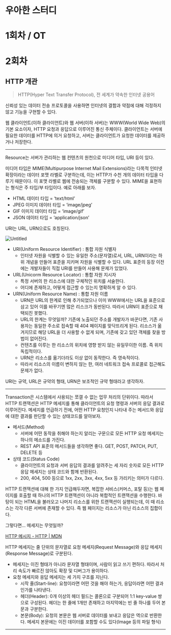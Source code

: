 # 우아한 스터디

# 1회차 /  OT

# 2회차

## HTTP 개관

> HTTP(Hyper Text Transfer Protocol), 전 세계가 약속한 인터넷 공용어
> 

신뢰성 있는 데이터 전송 프로토콜을 사용하면 인터넷의 결함과 약점에 대해 걱정하지 않고 기능을 구현할 수 있다.

웹 클라이언트(이하 클라이언트)와 웹 서버(이하 서버)는 WWW(World Wide Web)의 기본 요소이자, HTTP 요청과 응답으로 이루어진 통신 주체이다. 클라이언트는 서버에 필요한 데이터를  HTTP에 의거 요청하고, 서버는 클라이언트가 요청한 데이터를 제공하거나 저장한다.

---

Resource는 서버가 관리하는 웹 컨텐츠의 원천으로 미디어 타입, URI 등이 있다.

미디어 타입은 MIME(Multipurpose Internet Mail Extensions)라는 다목적 인터넷 확장이라는 데이터 포맷 라벨로 구분하는데, 이는 HTTP가 수천 개의 데이터 타입을 다루기 때문이다. 이 포맷 라벨로 웹에 전송되는 객체를 구분할 수 있다. MIME을 표현하는 형식은 주 타입/부 타입이다. 예로 아래를 보자.

- HTML 데이터 타입 = ‘text/html’
- JPEG 이미지 데이터 타입 = ‘image/jpeg’
- GIF 이미지 데이터 타입 = ‘image/gif’
- JSON 데이터 타입 = ‘application/json’

URI는 URL, URN으로도 호칭된다.

![Untitled](https://s3-us-west-2.amazonaws.com/secure.notion-static.com/3d1631b2-5f4a-4567-9f28-99812c3d24e0/Untitled.png)

- URI(Uniform Resource Identifier) : 통합 자원 식별자
    - 인터넷 자원을 식별할 수 있는 유일한 주소(문자열)로서, URL, URN이라는 하위 개념을 만들어 표준을 지키며 자원을 식별할 수 있다. URL 표준의 등장 이전에는 개발자들이 직접 URI를 만들어 사용해 문제가 있었다.
- URL(Unicorm Resource Locator) : 통합 자원 지시자
    - 특정 서버의 한 리소스에 대한 구체적인 위치를 서술한다.
    - 어디에 존재하고, 어떻게 접근할 수 있는지 명확하게 알 수 있다.
- URN(Uniform Resource Name) : 통합 자원 이름
    - URN은 URL의 한계로 인해 추가되었으나 이미 WWW에서는 URL을 표준으로 삼고 있어 이를 바꾸기엔 많은 리스크가 동반된다. 따라서 URN이 표준으로 채택되진 못했다.
    - URL의 한계는 무엇일까? 기존에 노출되던 주소를 개발자가 바꾼다면, 기존 사용자는 동일한 주소로 접속할 때 404 페이지를 맞닥뜨리게 된다. 리소스가 옮겨지므로 해당 URL을 더 사용할 수 없게 되며, 기존에 갖고 있던 객체를 찾을 방법이 없어진다.
    - 컨텐츠를 이루는 한 리소스의 위치에 영향 받지 않는 유일무이한 이름. 즉 위치 독립적이다.
    - URN은 리소스를 옮기더라도 이상 없이 동작한다. 즉 영속적이다.
    - 따라서 리소스의 이름이 변하지 않는 한, 여러 네트워크 접속 프로콜로 접근해도 문제가 없다.
    

URI는 규약, URL은 규약의 형태, URN은 보조적인 규약 형태라고 생각하자.

---

Transaction은 시스템에서 사용되는 쪼갤 수 없는 업무 처리의 단위이다. 따라서 HTTP 트랜잭션은 HTTP 메세지를 통해 클라이언트의 요청 명령과 서버의 응답 결과로 이루어진다. 메세지를 언급하기 전에, 어떤 HTTP 요청인지 나타내 주는 메서드와 응답에 대한 결과를 판단할 수 있는 상태코드를 알아보자.

- 메서드(Method)
    - 서버에 어떤 동작을 취해야 하는지 알리는 구문으로 모든 HTTP 요청 메세지는 하나의 메소드를 가진다.
    - REST API 표준의 메서드들을 생각하면 좋다. GET, POST, PATCH, PUT, DELETE 등
- 상태 코드(Status Code)
    - 클라이언트의 요청과 서버 응답의 결과를 알려주는 세 자리 숫자로 모든 HTTP 응답 메세지는 상태 코드와 함께 반환된다.
    - 200, 404, 500 등으로 1xx, 2xx, 3xx, 4xx, 5xx 등 가리키는 의미가 다르다.

HTTP 트랜잭션에 대해 한 가지 언급해두자면, 복잡한 서비스(커머스, 포탈 등)는 웹 페이지를 호출할 때 하나의 HTTP 트랜잭션이 아니라 복합적인 트랜잭션을 수행한다. 바탕이 되는 HTML을 불러오고 나머지 리소스를 위한 트랜잭션이 실행되는데, 이 때 리소스는 각각 다른 서버에 존재할 수 있다. 즉 웹 페이지는 리소스가 아닌 리소스의 집합이다.

그렇다면... 메세지는 무엇일까?

[HTTP 메시지 - HTTP | MDN](https://developer.mozilla.org/ko/docs/Web/HTTP/Messages)

HTTP 메세지는 줄 단위의 문자열로 요청 메세지(Request Message)와 응답 메세지(Response Message)로 구분된다.

- 메세지는 이진 형태가 아니라 문자열 형태이며, 사람이 읽고 쓰기 편하다. 따라서 처리 속도가 빠르진 않아도 확장 및 디버그가 용이하다.
- 요청 메세지와 응답 메세지는 세 가지 구조를 지닌다.
    - 시작 줄(Start-line): 요청이라면 어떤 것을 해야 하는가, 응답이라면 어떤 결과인가를 나타낸다.
    - 헤더(Header): 0개 이상의 헤더 필드는 콜론으로 구분되어 1:1 key-value 쌍으로 구성된다. 헤더는 한 줄에 1개만 존재하고 마지막에는 빈 줄 하나를 두어 본문과 구분한다.
    - 본문(Body): 요청의 본문은 웹 서버로 데이터를 보내고 응답은 역으로 반환한다. 메세지 본문에는 이진 데이터를 포함할 수도 있다(Image 등의 파일 형식)

---
